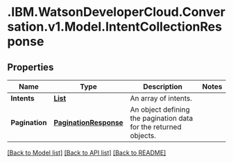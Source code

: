 # .IBM.WatsonDeveloperCloud.Conversation.v1.Model.IntentCollectionResponse
## Properties

Name | Type | Description | Notes
------------ | ------------- | ------------- | -------------
**Intents** | [**List<IntentExportResponse>**](IntentExportResponse.md) | An array of intents. | 
**Pagination** | [**PaginationResponse**](PaginationResponse.md) | An object defining the pagination data for the returned objects. | 

[[Back to Model list]](../README.md#documentation-for-models) [[Back to API list]](../README.md#documentation-for-api-endpoints) [[Back to README]](../README.md)

